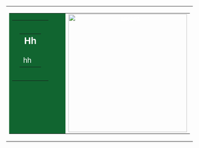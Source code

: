 <table width="100%" border="0" cellspacing="0" cellpadding="0">
                    <tbody>
                     <tr>
                      <td align="center" valign="top"><table width="100%" border="0" cellspacing="0" cellpadding="0">
                        <tbody>
                         <tr>
                          <td align="center" valign="top" width="320" bgcolor="#116530" class="drop"><table width="100%" border="0" cellspacing="0" cellpadding="0">
                            <tbody>
                             <tr>
                              <td align="center" valign="top" style="padding: 20px;"><table width="100%" border="0" cellspacing="0" cellpadding="0">
                                <tbody>
                                 <tr>
                                  <td align="left" valign="top" style="font-family: Tahoma, Geneva, Arial, Helvetica, sans-serif; font-size: 25px; line-height: 30px; color: #ffffff; font-weight: bold; text-transform: capitalize;">hh</td>
                                 </tr>
                                 <tr>
                                  <td align="left" valign="top" style="font-family: Tahoma, Geneva, Arial, Helvetica, sans-serif; font-size: 20px; line-height: 25px; color: #ffffff; font-weight: normal; padding-top: 20px;">hh</td>
                                 </tr>
                                </tbody>
                               </table></td>
                             </tr>
                            </tbody>
                           </table></td>
                          <td align="center" valign="top" width="320" class="drop"><img src="http://via.placeholder.com/320" alt="Image1" style="display:block; height: auto; width: 320px; font-family: Tahoma, Geneva, Arial, Helvetica, sans-serif; font-size: 15px; line-height: 20px; color: #ffffff; font-weight: bold;" width="320" border="0" class="photo"></td>
                         </tr>
                        </tbody>
                       </table></td>
                     </tr>
                    </tbody>
                   </table>
